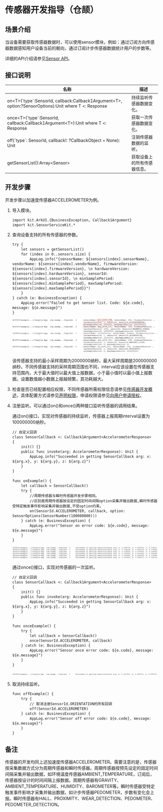 # 传感器开发指导（仓颉）

## 场景介绍

当设备需要获取传感器数据时，可以使用sensor模块，例如：通过订阅方向传感器数据感知用户设备当前的朝向，通过订阅计步传感器数据统计用户的步数等。

详细的API介绍请参见[Sensor API](../../../../reference/source_zh_cn/SensorServiceKit/cj-apis-sensor.md)。

## 接口说明

| 名称 | 描述 |
| -------- | -------- |
| on\<T>(\`type\`:SensorId, callback:Callback1Argument\<T>, option:?SensorOptions):Unit where T <: Response | 持续监听传感器数据变化。 |
| once\<T>(\`type\`:SensorId, callback:Callback1Argument\<T>):Unit  where T <: Response | 获取一次传感器数据变化。 |
| off(\`type\`: SensorId, callback!: ?CallbackObject = None): Unit | 注销传感器数据的监听。 |
| getSensorList():Array\<Sensor> | 获取设备上的所有传感器信息。 |

## 开发步骤

开发步骤以加速度传感器ACCELEROMETER为例。

1. 导入模块。

    <!-- compile -->

    ```cangjie
    import kit.ArkUI.{BusinessException, Callback1Argument}
    import kit.SensorServiceKit.*
    ```

2. 查询设备支持的所有传感器的参数。

    <!-- compile -->

    ```cangjie
    try {
        let sensors = getSensorList()
        for (index in 0..sensors.size) {
            AppLog.info("{sensorName: ${sensors[index].sensorName}, vendorName: ${sensors[index].vendorName}, firmwareVersion: ${sensors[index].firmwareVersion}, \n hardwareVersion: ${sensors[index].hardwareVersion}, sensorId: ${sensors[index].sensorId}, \n minSamplePeriod: ${sensors[index].minSamplePeriod}, maxSamplePeriod: ${sensors[index].maxSamplePeriod}}")
        }
    } catch (e: BusinessException) {
        AppLog.error("Failed to get sensor list. Code: ${e.code}, message: ${e.message}")
    }
    ```

    ![sensor-list](figures/sensor-list.png)

    该传感器支持的最小采样周期为2000000纳秒，最大采样周期是200000000纳秒。不同传感器支持的采样周期范围也不同，interval应该设置在传感器支持范围内，大于最大值时以最大值上报数据，小于最小值时以最小值上报数据。设置数值越小数据上报越频繁，其功耗越大。

3. 检查是否已经配置相应权限，不同传感器所需权限信息请参见[传感器开发概述](./cj-sensor-overview.md#约束与限制)，具体配置方式请参见[声明权限](../../security/AccessToken/cj-declare-permissions.md)，申请权限请参见[向用户申请授权](../../security/AccessToken/cj-request-user-authorization.md)。

4. 注册监听。可以通过on()和once()两种接口监听传感器的调用结果。

   通过on()接口，实现对传感器的持续监听，传感器上报周期interval设置为100000000纳秒。

    <!-- compile -->

    ```cangjie
    // 自定义回调
    class SensorCallback <: Callback1Argument<AccelerometerResponse>
    {
        init() {}
        public func invoke(arg: AccelerometerResponse): Unit {
            AppLog.info("Succeeded in getting SensorCallback arg: x: ${arg.x}, y: ${arg.y}, z: ${arg.z}")
        }
    }

    func onExample() {
        let callback = SensorCallback()
        try {
            //周期传感器与瞬时传感器开发步骤相同。
            //区别是周期传感器按设定的固定时间间隔option采集并输出数据,瞬时传感器受特定触发事件影响采集并输出数据,不受option约束。
            on(SensorId.ACCELEROMETER, callback, option: SensorOptions(SensorNumber(100000000)))
        } catch (e: BusinessException) {
            AppLog.error("Sensor on error code: ${e.code}, message: ${e.message}")
        }
    }
    ```

    ![sensor-on](figures/sensor-on.png)

    通过once()接口，实现对传感器的一次监听。

    <!-- compile -->

    ```cangjie
    // 自定义回调
    class SensorCallback <: Callback1Argument<AccelerometerResponse>
    {
        init() {}
        public func invoke(arg: AccelerometerResponse): Unit {
            AppLog.info("Succeeded in getting SensorCallback arg: x: ${arg.x}, y: ${arg.y}, z: ${arg.z}")
        }
    }

    func onceExample() {
        try {
            let callback = SensorCallback()
            once(SensorId.ACCELEROMETER, callback)
        } catch (e: BusinessException) {
            AppLog.error("Sensor once error code: ${e.code}, message: ${e.message}")
        }
    }
    ```

    ![sensor-once](figures/sensor-once.png)

5. 取消持续监听。

    <!-- compile -->

    ```cangjie
    func offExample() {
        try {
            // 取消注册SensorId.ORIENTATION的所有回调
            off(SensorId.ACCELEROMETER)
        } catch (e: BusinessException) {
            AppLog.error("Sensor off error code: ${e.code}, message: ${e.message}")
        }
    }
    ```

## 备注

传感器的开发均同上述加速度传感器ACCELEROMETER。需要注意的是，传感器按采集数据方式分为周期传感器和瞬时传感器。周期传感器按预先设定的固定时间间隔采集并输出数据，如环境温度传感器AMBIENT_TEMPERATURE，订阅后，传感器按设计的时间间隔上报数据。周期传感器有GRAVITY、AMBIENT_TEMPERATURE、HUMIDITY、BAROMETER等。瞬时传感器受特定触发事件影响才采集并输出数据，如计步传感器PEDOMETER，步数有变化会上报。瞬时传感器有HALL、PROXIMITY、WEAR_DETECTION、PEDOMETER、PEDOMETER_DETECTION。
